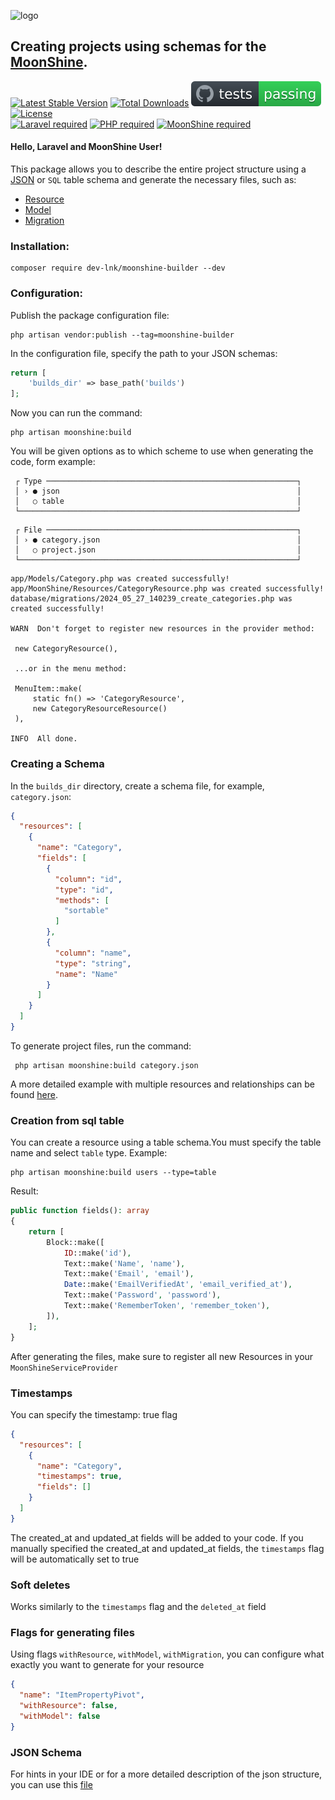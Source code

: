 ![logo](https://github.com/moonshine-software/moonshine/raw/2.x/art/lego.png)

## Creating projects using schemas for the [MoonShine](https://github.com/moonshine-software/moonshine).

[![Latest Stable Version](https://img.shields.io/packagist/v/dev-lnk/moonshine-builder)](https://packagist.org/packages/dev-lnk/moonshine-builder)
[![Total Downloads](https://img.shields.io/packagist/dt/dev-lnk/moonshine-builder)](https://packagist.org/packages/dev-lnk/moonshine-builder)
[![tests](https://raw.githubusercontent.com/dev-lnk/moonshine-builder/0c267c4601af644378e1d50acc4aa4ce6bac79d6/.github/tests/badge.svg)](https://github.com/dev-lnk/moonshine-builder/actions)
[![License](https://img.shields.io/packagist/l/dev-lnk/moonshine-builder)](https://packagist.org/packages/dev-lnk/moonshine-builder)\
[![Laravel required](https://img.shields.io/badge/Laravel-10+-FF2D20?style=for-the-badge&logo=laravel)](https://laravel.com)
[![PHP required](https://img.shields.io/badge/PHP-8.2+-777BB4?style=for-the-badge&logo=php)](https://www.php.net/manual/)
[![MoonShine required](https://img.shields.io/badge/Moonshine-2.10+-1B253B?style=for-the-badge)](https://github.com/moonshine-software/moonshine)

#### Hello, Laravel and MoonShine User!

This package allows you to describe the entire project structure using a [JSON](https://github.com/dev-lnk/moonshine-builder/blob/master/json_schema.json) or `SQL` table schema and generate the necessary files, such as:

 - [Resource](https://github.com/dev-lnk/laravel-code-builder/blob/master/.github/entities/resource.md)
 - [Model](https://github.com/dev-lnk/laravel-code-builder/blob/master/.github/entities/model.md)
 - [Migration](https://github.com/dev-lnk/laravel-code-builder/blob/master/.github/entities/migration.md)


### Installation:
```shell
composer require dev-lnk/moonshine-builder --dev
```
### Configuration:
Publish the package configuration file:
```shell
php artisan vendor:publish --tag=moonshine-builder
```
In the configuration file, specify the path to your JSON schemas:

```php
return [
    'builds_dir' => base_path('builds')
];
```

Now you can run the command:

```shell
php artisan moonshine:build
```
You will be given options as to which scheme to use when generating the code, form example:

```shell
 ┌ Type ────────────────────────────────────────────────────────┐
 │ › ● json                                                     │
 │   ○ table                                                    │
 └──────────────────────────────────────────────────────────────┘
```
```shell
 ┌ File ────────────────────────────────────────────────────────┐
 │ › ● category.json                                            │
 │   ○ project.json                                             │
 └──────────────────────────────────────────────────────────────┘
```
```shell
app/Models/Category.php was created successfully!
app/MoonShine/Resources/CategoryResource.php was created successfully!
database/migrations/2024_05_27_140239_create_categories.php was created successfully!

WARN  Don't forget to register new resources in the provider method:

 new CategoryResource(),

 ...or in the menu method:

 MenuItem::make(
     static fn() => 'CategoryResource',
     new CategoryResourceResource()
 ),

INFO  All done.

```
### Creating a Schema
In the <code>builds_dir</code> directory, create a schema file, for example, <code>category.json</code>:
```json
{
  "resources": [
    {
      "name": "Category",
      "fields": [
        {
          "column": "id",
          "type": "id",
          "methods": [
            "sortable"
          ]
        },
        {
          "column": "name",
          "type": "string",
          "name": "Name"
        }
      ]
    }
  ]
}
```
To generate project files, run the command:
```shell
 php artisan moonshine:build category.json
```
A more detailed example with multiple resources and relationships can be found [here](https://github.com/dev-lnk/moonshine-builder/blob/master/examples/project.json).
### Creation from sql table
You can create a resource using a table schema.You must specify the table name and select <code>table</code> type. Example:
```shell
php artisan moonshine:build users --type=table
```
Result:
```php
public function fields(): array
{
    return [
        Block::make([
            ID::make('id'),
            Text::make('Name', 'name'),
            Text::make('Email', 'email'),
            Date::make('EmailVerifiedAt', 'email_verified_at'),
            Text::make('Password', 'password'),
            Text::make('RememberToken', 'remember_token'),
        ]),
    ];
}
```

After generating the files, make sure to register all new Resources in your <code>MoonShineServiceProvider</code>

### Timestamps
You can specify the timestamp: true flag
```json
{
  "resources": [
    {
      "name": "Category",
      "timestamps": true,
      "fields": []
    }
  ]
}
```
The created_at and updated_at fields will be added to your code. If you manually specified the created_at and updated_at fields, the `timestamps` flag will be automatically set to true

### Soft deletes
Works similarly to the `timestamps` flag and the `deleted_at` field

### Flags for generating files
Using flags `withResource`, `withModel`, `withMigration`, you can configure what exactly you want to generate for your resource
```json
{
  "name": "ItemPropertyPivot",
  "withResource": false,
  "withModel": false
}
```
### JSON Schema
For hints in your IDE or for a more detailed description of the json structure, you can use this [file](https://github.com/dev-lnk/moonshine-builder/blob/master/json_schema.json)
